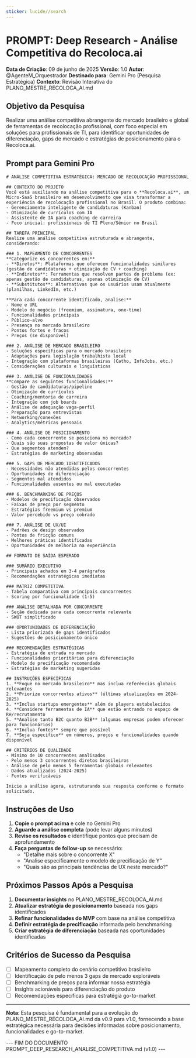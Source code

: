 ```yaml
---
sticker: lucide//search
---
```

# PROMPT: Deep Research - Análise Competitiva do Recoloca.ai

**Data de Criação**: 09 de junho de 2025
**Versão**: 1.0
**Autor**: @AgenteM_Orquestrador
**Destinado para**: Gemini Pro (Pesquisa Estratégica)
**Contexto**: Revisão Interativa do PLANO_MESTRE_RECOLOCA_AI.md

## Objetivo da Pesquisa

Realizar uma análise competitiva abrangente do mercado brasileiro e global de ferramentas de recolocação profissional, com foco especial em soluções para profissionais de TI, para identificar oportunidades de diferenciação, gaps de mercado e estratégias de posicionamento para o Recoloca.ai.

## Prompt para Gemini Pro

```
# ANÁLISE COMPETITIVA ESTRATÉGICA: MERCADO DE RECOLOCAÇÃO PROFISSIONAL

## CONTEXTO DO PROJETO
Você está auxiliando na análise competitiva para o **Recoloca.ai**, um Micro-SaaS brasileiro em desenvolvimento que visa transformar a experiência de recolocação profissional no Brasil. O produto combina:
- Gerenciamento inteligente de candidaturas (Kanban)
- Otimização de currículos com IA
- Assistente de IA para coaching de carreira
- Foco inicial: profissionais de TI Pleno/Sênior no Brasil

## TAREFA PRINCIPAL
Realize uma análise competitiva estruturada e abrangente, considerando:

### 1. MAPEAMENTO DE CONCORRENTES
**Categorize os concorrentes em:**
- **Diretos**: Plataformas que oferecem funcionalidades similares (gestão de candidaturas + otimização de CV + coaching)
- **Indiretos**: Ferramentas que resolvem partes do problema (ex: apenas gestão de candidaturas, apenas otimização de CV)
- **Substitutos**: Alternativas que os usuários usam atualmente (planilhas, LinkedIn, etc.)

**Para cada concorrente identificado, analise:**
- Nome e URL
- Modelo de negócio (freemium, assinatura, one-time)
- Funcionalidades principais
- Público-alvo
- Presença no mercado brasileiro
- Pontos fortes e fracos
- Preços (se disponível)

### 2. ANÁLISE DE MERCADO BRASILEIRO
- Soluções específicas para o mercado brasileiro
- Adaptações para legislação trabalhista local
- Integração com plataformas brasileiras (Catho, InfoJobs, etc.)
- Considerações culturais e linguísticas

### 3. ANÁLISE DE FUNCIONALIDADES
**Compare as seguintes funcionalidades:**
- Gestão de candidaturas/pipeline
- Otimização de currículos
- Coaching/mentoria de carreira
- Integração com job boards
- Análise de adequação vaga-perfil
- Preparação para entrevistas
- Networking/conexões
- Analytics/métricas pessoais

### 4. ANÁLISE DE POSICIONAMENTO
- Como cada concorrente se posiciona no mercado?
- Quais são suas propostas de valor únicas?
- Que segmentos atendem?
- Estratégias de marketing observadas

### 5. GAPS DE MERCADO IDENTIFICADOS
- Necessidades não atendidas pelos concorrentes
- Oportunidades de diferenciação
- Segmentos mal atendidos
- Funcionalidades ausentes ou mal executadas

### 6. BENCHMARKING DE PREÇOS
- Modelos de precificação observados
- Faixas de preço por segmento
- Estratégias freemium vs premium
- Valor percebido vs preço cobrado

### 7. ANÁLISE DE UX/UI
- Padrões de design observados
- Pontos de fricção comuns
- Melhores práticas identificadas
- Oportunidades de melhoria na experiência

## FORMATO DE SAÍDA ESPERADO

### SUMÁRIO EXECUTIVO
- Principais achados em 3-4 parágrafos
- Recomendações estratégicas imediatas

### MATRIZ COMPETITIVA
- Tabela comparativa com principais concorrentes
- Scoring por funcionalidade (1-5)

### ANÁLISE DETALHADA POR CONCORRENTE
- Seção dedicada para cada concorrente relevante
- SWOT simplificado

### OPORTUNIDADES DE DIFERENCIAÇÃO
- Lista priorizada de gaps identificados
- Sugestões de posicionamento único

### RECOMENDAÇÕES ESTRATÉGICAS
- Estratégia de entrada no mercado
- Funcionalidades prioritárias para diferenciação
- Modelo de precificação recomendado
- Estratégias de marketing sugeridas

## INSTRUÇÕES ESPECÍFICAS
1. **Foque no mercado brasileiro** mas inclua referências globais relevantes
2. **Priorize concorrentes ativos** (últimas atualizações em 2024-2025)
3. **Inclua startups emergentes** além de players estabelecidos
4. **Considere ferramentas de IA** que estão entrando no espaço de RH/recrutamento
5. **Analise tanto B2C quanto B2B** (algumas empresas podem oferecer para funcionários)
6. **Inclua fontes** sempre que possível
7. **Seja específico** em números, preços e funcionalidades quando disponível

## CRITÉRIOS DE QUALIDADE
- Mínimo de 10 concorrentes analisados
- Pelo menos 3 concorrentes diretos brasileiros
- Análise de pelo menos 5 ferramentas globais relevantes
- Dados atualizados (2024-2025)
- Fontes verificáveis

Inicie a análise agora, estruturando sua resposta conforme o formato solicitado.
```

## Instruções de Uso

1. **Copie o prompt acima** e cole no Gemini Pro
2. **Aguarde a análise completa** (pode levar alguns minutos)
3. **Revise os resultados** e identifique pontos que precisam de aprofundamento
4. **Faça perguntas de follow-up** se necessário:
   - "Detalhe mais sobre o concorrente X"
   - "Analise especificamente o modelo de precificação de Y"
   - "Quais são as principais tendências de UX neste mercado?"

## Próximos Passos Após a Pesquisa

1. **Documentar insights** no PLANO_MESTRE_RECOLOCA_AI.md
2. **Atualizar estratégia de posicionamento** baseada nos gaps identificados
3. **Refinar funcionalidades do MVP** com base na análise competitiva
4. **Definir estratégia de precificação** informada pelo benchmarking
5. **Criar estratégia de diferenciação** baseada nas oportunidades identificadas

## Critérios de Sucesso da Pesquisa

- [ ] Mapeamento completo do cenário competitivo brasileiro
- [ ] Identificação de pelo menos 3 gaps de mercado exploráveis
- [ ] Benchmarking de preços para informar nossa estratégia
- [ ] Insights acionáveis para diferenciação do produto
- [ ] Recomendações específicas para estratégia go-to-market

---
**Nota**: Esta pesquisa é fundamental para a evolução do PLANO_MESTRE_RECOLOCA_AI.md da v0.9 para v1.0, fornecendo a base estratégica necessária para decisões informadas sobre posicionamento, funcionalidades e go-to-market.

--- FIM DO DOCUMENTO PROMPT_DEEP_RESEARCH_ANALISE_COMPETITIVA.md (v1.0) ---